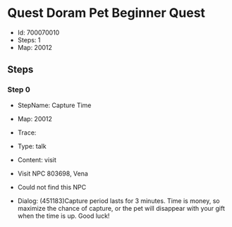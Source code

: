 # Quest Doram Pet Beginner Quest

- Id: 700070010
- Steps: 1
- Map: 20012

## Steps

### Step 0
- StepName:  Capture Time
- Map:  20012
- Trace:  
- Type:  talk
- Content:  visit
- Visit NPC 803698, Vena

- Could not find this NPC
- Dialog: (451183)Capture period lasts for 3 minutes. Time is money, so maximize the chance of capture, or the pet will disappear with your gift when the time is up. Good luck!


